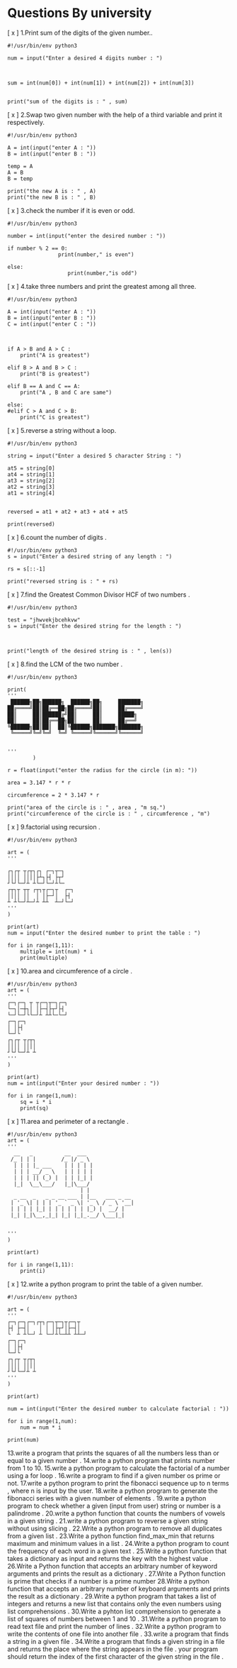 

# Questions By university

[ x ] 1.Print sum of the digits of the given number..
```
#!/usr/bin/env python3

num = input("Enter a desired 4 digits number : ")



sum = int(num[0]) + int(num[1]) + int(num[2]) + int(num[3])


print("sum of the digits is : " , sum)

```
[ x ] 2.Swap two given number with the help of a third variable and print it respectively.
```
#!/usr/bin/env python3

A = int(input("enter A : "))
B = int(input("enter B : "))

temp = A
A = B 
B = temp

print("the new A is : " , A)
print("the new B is : " , B)

```
[ x ] 3.check the number if it is even or odd.
```
#!/usr/bin/env python3

number = int(input("enter the desired number : "))

if number % 2 == 0:
                print(number," is even")

else:
                   print(number,"is odd")

```
[ x ] 4.take three numbers and print the greatest among all three.
```
#!/usr/bin/env python3

A = int(input("enter A : "))
B = int(input("enter B : "))
C = int(input("enter C : "))



if A > B and A > C :
    print("A is greatest")

elif B > A and B > C :
    print("B is greatest")

elif B == A and C == A:
    print("A , B and C are same")

else:
#elif C > A and C > B:
    print("C is greatest")

```
[ x ] 5.reverse a string without a loop.
```
#!/usr/bin/env python3

string = input("Enter a desired 5 character String : ")

at5 = string[0]
at4 = string[1]
at3 = string[2]
at2 = string[3]
at1 = string[4]


reversed = at1 + at2 + at3 + at4 + at5

print(reversed)

```
[ x ] 6.count the number of digits .
```
#!/usr/bin/env python3
s = input("Enter a desired string of any length : ")

rs = s[::-1]

print("reversed string is : " + rs)

```
[ x ] 7.find the Greatest Common Divisor HCF of two numbers .
```
#!/usr/bin/env python3

test = "jhwvekjbcehkvw"
s = input("Enter the desired string for the length : ")



print("length of the desired string is : " , len(s))

```
[ x ] 8.find the LCM of the two number .
```
#!/usr/bin/env python3

print(
'''
 ██████╗██╗██████╗  ██████╗██╗     ███████╗
██╔════╝██║██╔══██╗██╔════╝██║     ██╔════╝
██║     ██║██████╔╝██║     ██║     █████╗  
██║     ██║██╔══██╗██║     ██║     ██╔══╝  
╚██████╗██║██║  ██║╚██████╗███████╗███████╗
 ╚═════╝╚═╝╚═╝  ╚═╝ ╚═════╝╚══════╝╚══════╝
                                           

'''
        )

r = float(input("enter the radius for the circle (in m): "))

area = 3.147 * r * r 

circumference = 2 * 3.147 * r 

print("area of the circle is : " , area , "m sq.")
print("circumference of the circle is : " , circumference , "m")

```
[ x ] 9.factorial using recursion .
```
#!/usr/bin/env python3

art = (
'''

┌┐┌┬ ┬┌┬┐┌┐ ┌─┐┬─┐   
││││ ││││├┴┐├┤ ├┬┘   
┘└┘└─┘┴ ┴└─┘└─┘┴└─   
┌┬┐┬ ┬┬ ┌┬┐┬┌─┐┬  ┌─┐
││││ ││  │ │├─┘│  ├┤ 
┴ ┴└─┘┴─┘┴ ┴┴  ┴─┘└─┘
'''
)

print(art)
num = input("Enter the desired number to print the table : ")

for i in range(1,11):
    multiple = int(num) * i
    print(multiple)

```
[ x ] 10.area and circumference of a circle .
```
#!/usr/bin/env python3
art = (
'''
┌─┐┌─┐ ┬ ┬┌─┐┬─┐┌─┐
└─┐│─┼┐│ │├─┤├┬┘├┤ 
└─┘└─┘└└─┘┴ ┴┴└─└─┘
┌─┐┌─┐             
│ │├┤              
└─┘└               
┌┐┌┬ ┬┌┬┐          
││││ ││││          
┘└┘└─┘┴ ┴
'''
)

print(art)
num = int(input("Enter your desired number : "))

for i in range(1,num):
    sq = i * i
    print(sq)

```
[ x ] 11.area and perimeter of a rectangle . 
```
#!/usr/bin/env python3
art = (
'''
  __   _          __  ___               
 /_ | | |        /_ |/ _ \              
  | | | |_ ___    | | | | |             
  | | | __/ _ \   | | | | |             
  | | | || (_) |  | | |_| |             
  |_|  \__\___/   |_|\___/              
                       | |              
  _ __  _   _ _ __ ___ | |__   ___ _ __ 
 | '_ \| | | | '_ ` _ \| '_ \ / _ \ '__|
 | | | | |_| | | | | | | |_) |  __/ |   
 |_| |_|\__,_|_| |_| |_|_.__/ \___|_|   
                                        

'''
)

print(art)

for i in range(1,11):
    print(i)
```
[ x ] 12.write a python program to print the table of a given number.
```
#!/usr/bin/env python3

art = (
'''
┌─┐┌─┐┌─┐┌┬┐┌─┐┬─┐┬┌─┐┬  
├┤ ├─┤│   │ │ │├┬┘│├─┤│  
└  ┴ ┴└─┘ ┴ └─┘┴└─┴┴ ┴┴─┘
┌─┐┌─┐                   
│ │├┤                    
└─┘└                     
┌┐┌┬ ┬┌┬┐                
││││ ││││                
┘└┘└─┘┴ ┴
'''
)

print(art)

num = int(input("Enter the desired number to calculate factorial : "))

for i in range(1,num):
    num = num * i

print(num)

```
13.write a program that prints the squares of all the numbers less than or equal to a given number .
14.write a python program that prints number from 1 to 10.
15.write a python program to calculate the factorial of a number using a for loop .
16.write a program to find if a given number os prime or not.
17.write a python program to print the fibonacci sequence up to n terms , where n is input by the user.
18.write a python program to generate the fibonacci series with a given number of elements .
19.write a python program to check whether a given (input from user) string or number is a palindrome .
20.write a python function that counts the numbers of vowels in a given string .
21.write a python program to reverse a given string without using slicing .
22.Write a python program to remove all duplicates from a given list .
23.Write a python function find_max_min that returns maximum and minimum values in a list .
24.Write a python program to count the frequency of each word in a given text .
25.Write a python function that takes a dictionary as input and returns the key with the highest value .
26.Write a Python function that accepts an arbitrary number of keyword arguments and prints the result as a dictionary .
27.Write a Python function is prime that checks if a number is a prime number
28.Write a python function that accepts an arbitrary number of keyboard arguments and prints the result as a dictionary .
29.Write a python program that takes a list of integers and returns a new list that contains only the even numbers using list comprehensions .
30.Write a pyhton list comprehension to generate a list of squares of numbers between 1 and 10 .
31.Write a python program to read text file and print the number of lines .
32.Write a python program to write the contents of one file into another file .
33.write a program that finds a string in a given file .
34.Write a program that finds a given string in a file and returns the place where the string appears in the file . your program should return the index of the first character of the given string in the file .

